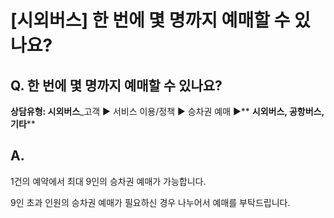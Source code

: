 # [시외버스] 한 번에 몇 명까지 예매할 수 있나요?

**Q. 한 번에 몇 명까지 예매할 수 있나요?**
----------------------------

**상담유형: 시외버스**\_고객 ▶ 서비스 이용/정책 ▶ 승차권 예매 ▶** **시외버스, 공항버스, 기타****

**A.**
------

1건의 예약에서 최대 9인의 승차권 예매가 가능합니다.  
  
 9인 초과 인원의 승차권 예매가 필요하신 경우 나누어서 예매를 부탁드립니다.